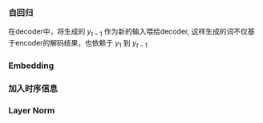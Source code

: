 ### 自回归

在decoder中，将生成的 $y_{t - 1}$ 作为新的输入喂给decoder, 这样生成的词不仅基于encoder的解码结果，也依赖于 $y_1$ 到 $y_{t-1}$ 


### Embedding

### 加入时序信息


###  Layer Norm